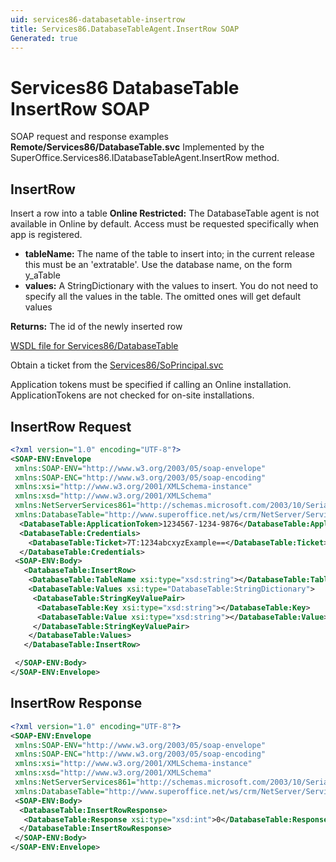 ```yaml
---
uid: services86-databasetable-insertrow
title: Services86.DatabaseTableAgent.InsertRow SOAP
Generated: true
---
```


# Services86 DatabaseTable InsertRow SOAP

SOAP request and response examples **Remote/Services86/DatabaseTable.svc**
Implemented by the <see cref="M:SuperOffice.Services86.IDatabaseTableAgent.InsertRow">SuperOffice.Services86.IDatabaseTableAgent.InsertRow</see> method.

## InsertRow

Insert a row into a table
<para /><b>Online Restricted:</b> The DatabaseTable agent is not available in Online by default. Access must be requested specifically when app is registered.

* **tableName:** The name of the table to insert into; in the current release this must be an 'extratable'. Use the database name, on the form y\_aTable
* **values:** A StringDictionary with the values to insert. You do not need to specify all the values in the table. The omitted ones will get default values

**Returns:** The id of the newly inserted row


[WSDL file for Services86/DatabaseTable](../Services86-DatabaseTable.md)

Obtain a ticket from the [Services86/SoPrincipal.svc](../SoPrincipal/SoPrincipal.md)

Application tokens must be specified if calling an Online installation. ApplicationTokens are not checked for on-site installations.

## InsertRow Request

```xml
<?xml version="1.0" encoding="UTF-8"?>
<SOAP-ENV:Envelope
 xmlns:SOAP-ENV="http://www.w3.org/2003/05/soap-envelope"
 xmlns:SOAP-ENC="http://www.w3.org/2003/05/soap-encoding"
 xmlns:xsi="http://www.w3.org/2001/XMLSchema-instance"
 xmlns:xsd="http://www.w3.org/2001/XMLSchema"
 xmlns:NetServerServices861="http://schemas.microsoft.com/2003/10/Serialization/"
 xmlns:DatabaseTable="http://www.superoffice.net/ws/crm/NetServer/Services86">
  <DatabaseTable:ApplicationToken>1234567-1234-9876</DatabaseTable:ApplicationToken>
  <DatabaseTable:Credentials>
    <DatabaseTable:Ticket>7T:1234abcxyzExample==</DatabaseTable:Ticket>
  </DatabaseTable:Credentials>
 <SOAP-ENV:Body>
   <DatabaseTable:InsertRow>
    <DatabaseTable:TableName xsi:type="xsd:string"></DatabaseTable:TableName>
    <DatabaseTable:Values xsi:type="DatabaseTable:StringDictionary">
     <DatabaseTable:StringKeyValuePair>
      <DatabaseTable:Key xsi:type="xsd:string"></DatabaseTable:Key>
      <DatabaseTable:Value xsi:type="xsd:string"></DatabaseTable:Value>
     </DatabaseTable:StringKeyValuePair>
    </DatabaseTable:Values>
   </DatabaseTable:InsertRow>

 </SOAP-ENV:Body>
</SOAP-ENV:Envelope>

```


## InsertRow Response

```xml
<?xml version="1.0" encoding="UTF-8"?>
<SOAP-ENV:Envelope
 xmlns:SOAP-ENV="http://www.w3.org/2003/05/soap-envelope"
 xmlns:SOAP-ENC="http://www.w3.org/2003/05/soap-encoding"
 xmlns:xsi="http://www.w3.org/2001/XMLSchema-instance"
 xmlns:xsd="http://www.w3.org/2001/XMLSchema"
 xmlns:NetServerServices861="http://schemas.microsoft.com/2003/10/Serialization/"
 xmlns:DatabaseTable="http://www.superoffice.net/ws/crm/NetServer/Services86">
 <SOAP-ENV:Body>
  <DatabaseTable:InsertRowResponse>
   <DatabaseTable:Response xsi:type="xsd:int">0</DatabaseTable:Response>
  </DatabaseTable:InsertRowResponse>
 </SOAP-ENV:Body>
</SOAP-ENV:Envelope>

```

